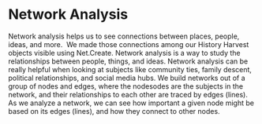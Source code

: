 # Network Analysis
Network analysis helps us to see connections between places, people, ideas, and more.  We made those connections among our History Harvest objects visible using Net.Create.
Network analysis is a way to study the relationships between people, things, and ideas. Network analysis can be really helpful when looking at subjects like community ties, family descent, political relationships, and social media hubs. We build networks out of a group of nodes and edges, where the nodesodes are the subjects in the network, and their relationships to each other are traced by edges (lines). As we analyze a network, we can see how important a given node might be based on its edges (lines), and how they connect to other nodes. 
